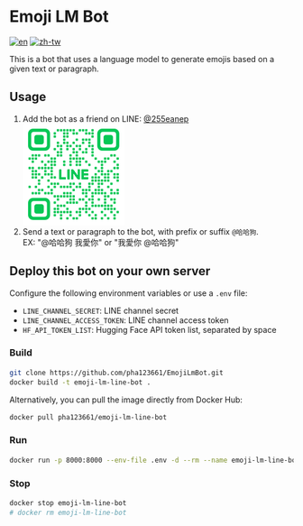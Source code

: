 # Emoji LM Bot

[![en](https://img.shields.io/badge/lang-en-blue.svg)](./README-EN.md)
[![zh-tw](https://img.shields.io/badge/lang-zh--tw-yellow.svg)](./README.md)

This is a bot that uses a language model to generate emojis based on a given text or paragraph.

## Usage

1. Add the bot as a friend on LINE: [@255eanep](https://lin.ee/teUKO7u)\
    ![QR Code](./qr-code.png)
2. Send a text or paragraph to the bot, with prefix or suffix `@哈哈狗`.\
   EX: "@哈哈狗 我愛你" or "我愛你 @哈哈狗"


## Deploy this bot on your own server

Configure the following environment variables or use a `.env` file:
- `LINE_CHANNEL_SECRET`: LINE channel secret
- `LINE_CHANNEL_ACCESS_TOKEN`: LINE channel access token
- `HF_API_TOKEN_LIST`: Hugging Face API token list, separated by space

### Build

```bash
git clone https://github.com/pha123661/EmojiLmBot.git
docker build -t emoji-lm-line-bot .
```

Alternatively, you can pull the image directly from Docker Hub:

```bash
docker pull pha123661/emoji-lm-line-bot
```

### Run

```bash
docker run -p 8000:8000 --env-file .env -d --rm --name emoji-lm-line-bot emoji-lm-line-bot
```

### Stop

```bash
docker stop emoji-lm-line-bot
# docker rm emoji-lm-line-bot
```
